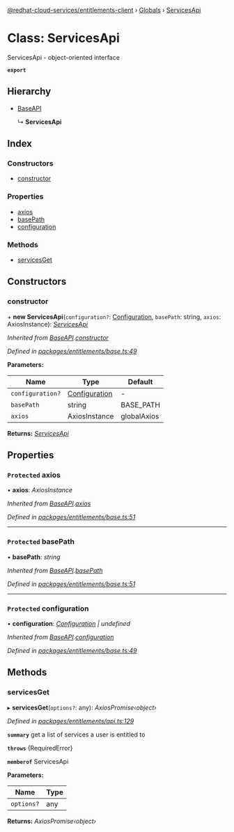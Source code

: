 [@redhat-cloud-services/entitlements-client](../README.md) › [Globals](../globals.md) › [ServicesApi](servicesapi.md)

# Class: ServicesApi

ServicesApi - object-oriented interface

**`export`** 

## Hierarchy

* [BaseAPI](baseapi.md)

  ↳ **ServicesApi**

## Index

### Constructors

* [constructor](servicesapi.md#constructor)

### Properties

* [axios](servicesapi.md#protected-axios)
* [basePath](servicesapi.md#protected-basepath)
* [configuration](servicesapi.md#protected-configuration)

### Methods

* [servicesGet](servicesapi.md#servicesget)

## Constructors

###  constructor

\+ **new ServicesApi**(`configuration?`: [Configuration](configuration.md), `basePath`: string, `axios`: AxiosInstance): *[ServicesApi](servicesapi.md)*

*Inherited from [BaseAPI](baseapi.md).[constructor](baseapi.md#constructor)*

*Defined in [packages/entitlements/base.ts:49](https://github.com/RedHatInsights/javascript-clients/blob/master/packages/entitlements/base.ts#L49)*

**Parameters:**

Name | Type | Default |
------ | ------ | ------ |
`configuration?` | [Configuration](configuration.md) | - |
`basePath` | string | BASE_PATH |
`axios` | AxiosInstance | globalAxios |

**Returns:** *[ServicesApi](servicesapi.md)*

## Properties

### `Protected` axios

• **axios**: *AxiosInstance*

*Inherited from [BaseAPI](baseapi.md).[axios](baseapi.md#protected-axios)*

*Defined in [packages/entitlements/base.ts:51](https://github.com/RedHatInsights/javascript-clients/blob/master/packages/entitlements/base.ts#L51)*

___

### `Protected` basePath

• **basePath**: *string*

*Inherited from [BaseAPI](baseapi.md).[basePath](baseapi.md#protected-basepath)*

*Defined in [packages/entitlements/base.ts:51](https://github.com/RedHatInsights/javascript-clients/blob/master/packages/entitlements/base.ts#L51)*

___

### `Protected` configuration

• **configuration**: *[Configuration](configuration.md) | undefined*

*Inherited from [BaseAPI](baseapi.md).[configuration](baseapi.md#protected-configuration)*

*Defined in [packages/entitlements/base.ts:49](https://github.com/RedHatInsights/javascript-clients/blob/master/packages/entitlements/base.ts#L49)*

## Methods

###  servicesGet

▸ **servicesGet**(`options?`: any): *AxiosPromise‹object›*

*Defined in [packages/entitlements/api.ts:129](https://github.com/RedHatInsights/javascript-clients/blob/master/packages/entitlements/api.ts#L129)*

**`summary`** get a list of services a user is entitled to

**`throws`** {RequiredError}

**`memberof`** ServicesApi

**Parameters:**

Name | Type |
------ | ------ |
`options?` | any |

**Returns:** *AxiosPromise‹object›*
